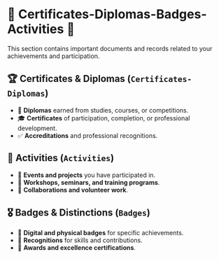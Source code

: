 # 📂 Certificates-Diplomas-Badges-Activities 📂

This section contains important documents and records related to your achievements and participation.  

## 🏆 Certificates & Diplomas (`Certificates-Diplomas`)  
- 📜 **Diplomas** earned from studies, courses, or competitions.  
- 🎓 **Certificates** of participation, completion, or professional development.  
- ✅ **Accreditations** and professional recognitions.  

## 🎯 Activities (`Activities`)  
- 📅 **Events and projects** you have participated in.  
- 📖 **Workshops, seminars, and training programs**.  
- 🤝 **Collaborations and volunteer work**.  

## 🎖️ Badges & Distinctions (`Badges`)  
- 🏅 **Digital and physical badges** for specific achievements.  
- 🔖 **Recognitions** for skills and contributions.  
- 🚀 **Awards and excellence certifications**.  
